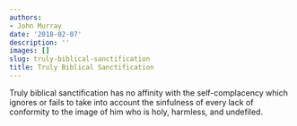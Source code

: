 ```yaml
---
authors:
- John Murray
date: '2018-02-07'
description: ''
images: []
slug: truly-biblical-sanctification
title: Truly Biblical Sanctification
---
```


Truly biblical sanctification has no affinity with the self-complacency which ignores or fails to take into account the sinfulness of every lack of conformity to the image of him who is holy, harmless, and undefiled.